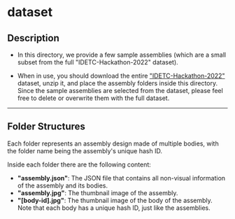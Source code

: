 # dataset
## Description
- In this directory, we provide a few sample assemblies (which are a small subset from the full "IDETC-Hackathon-2022" dataset). 

- When in use, you should download the entire ["IDETC-Hackathon-2022"](https://myshare.autodesk.com/:u:/g/personal/shijie_bian_autodesk_com/EaNGU_hPjUJIig61f10SlTMBZ1aCvkiMoGlIxfcIAbIfHQ?e=VXlRb0) dataset, unzip it, and place the assembly folders inside this directory. Since the sample assemblies are selected from the dataset, please feel free to delete or overwrite them with the full dataset.

---
## Folder Structures
Each folder represents an assembly design made of multiple bodies, with the folder name being the assembly's unique hash ID.

Inside each folder there are the following content:
- **"assembly.json"**: The JSON file that contains all non-visual information of the assembly and its bodies.
- **"assembly.jpg"**: The thumbnail image of the assembly.
- **"[body-id].jpg"**: The thumbnail image of the body of the assembly. Note that each body has a unique hash ID, just like the assemblies.
